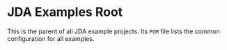 # JDA Examples Root

This is the parent of all JDA example projects. Its `POM` file lists the common configuration for all examples.